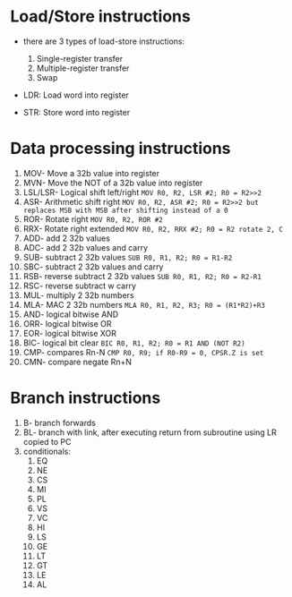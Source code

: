 # Load/Store instructions

- there are 3 types of load-store instructions:
	1. Single-register transfer
	2. Multiple-register transfer
	3. Swap


- LDR: Load word into register
- STR: Store word into register

# Data processing instructions

1. MOV- Move a 32b value into register
2. MVN- Move the NOT of a 32b value into register
3. LSL/LSR- Logical shift left/right `MOV R0, R2, LSR #2; R0 = R2>>2`
4. ASR- Arithmetic shift right `MOV R0, R2, ASR #2; R0 = R2>>2 but replaces MSB with MSB after shifting instead of a 0`
5. ROR- Rotate right `MOV R0, R2, ROR #2`
6. RRX- Rotate right extended `MOV R0, R2, RRX #2; R0 = R2 rotate 2, C`
7. ADD- add 2 32b values
8. ADC- add 2 32b values and carry
9. SUB- subtract 2 32b values `SUB R0, R1, R2; R0 = R1-R2`
10. SBC- subtract 2 32b values and carry
11. RSB- reverse subtract 2 32b values `SUB R0, R1, R2; R0 = R2-R1`
12. RSC- reverse subtract w carry
13. MUL- multiply 2 32b numbers
14. MLA- MAC 2 32b numbers `MLA R0, R1, R2, R3; R0 = (R1*R2)+R3`
15. AND- logical bitwise AND
16. ORR- logical bitwise OR
17. EOR- logical bitwise XOR
18. BIC- logical bit clear `BIC R0, R1, R2; R0 = R1 AND (NOT R2)`
19. CMP- compares Rn-N `CMP R0, R9; if R0-R9 = 0, CPSR.Z is set`
20. CMN- compare negate Rn+N

# Branch instructions

1. B- branch forwards
2. BL- branch with link, after executing return from subroutine using LR copied to PC
3. conditionals:
	1. EQ
	2. NE
	3. CS
	4. MI
	5. PL
	6. VS
	7. VC
	8. HI
	9. LS
	10. GE
	11. LT
	12. GT
	13. LE
	14. AL